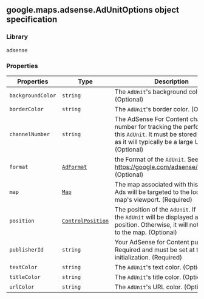 <h2 id="AdUnitOptions">
google.maps.adsense.AdUnitOptions
object specification
</h2><h3 id="devsite_header_247">Library</h3><p>adsense</p><h3 id="devsite_header_248">Properties</h3><table summary="interface AdUnitOptions - Properties" width="100%">
<thead>
<tr><th>Properties</th>
<th>Type</th>
<th>Description</th>
</tr></thead>
<tbody>
<tr>
<td><code>backgroundColor</code></td>
<td><code>string</code></td>
<td>The <code>AdUnit</code>'s background color. (Optional)</td>
</tr>
<tr>
<td><code>borderColor</code></td>
<td><code>string</code></td>
<td>The <code>AdUnit</code>'s border color. (Optional)</td>
</tr>
<tr>
<td><code>channelNumber</code></td>
<td><code>string</code></td>
<td>The AdSense For Content channel number for tracking the performance of this <code>AdUnit</code>. It must be stored as a string as it will typically be a large UINT64. (Optional)</td>
</tr>
<tr>
<td><code>format</code></td>
<td><code><a href="https://github.com/amenadiel/google-maps-documentation/blob/master/docs/google.maps.adsense.AdFormat.md">AdFormat</a></code></td>
<td>the Format of the <code>AdUnit</code>. See <a href="https://google.com/adsense/adformats">https://google.com/adsense/adformats</a>. (Optional)</td>
</tr>
<tr>
<td><code>map</code></td>
<td><code><a href="https://github.com/amenadiel/google-maps-documentation/blob/master/docs/google.maps.Map.md">Map</a></code></td>
<td>The map associated with this <code>AdUnit</code>. Ads will be targeted to the location the map's viewport. (Required)</td>
</tr>
<tr>
<td><code>position</code></td>
<td><code><a href="https://github.com/amenadiel/google-maps-documentation/blob/master/docs/google.maps.ControlPosition.md">ControlPosition</a></code></td>
<td>The position of the <code>AdUnit</code>. If specified, the <code>AdUnit</code> will be displayed at this position. Otherwise, it will not be added to the map. (Optional)</td>
</tr>
<tr>
<td><code>publisherId</code></td>
<td><code>string</code></td>
<td>Your AdSense for Content publisher ID. Required and must be set at the time of initialization. (Required)</td>
</tr>
<tr>
<td><code>textColor</code></td>
<td><code>string</code></td>
<td>The <code>AdUnit</code>'s text color. (Optional)</td>
</tr>
<tr>
<td><code>titleColor</code></td>
<td><code>string</code></td>
<td>The <code>AdUnit</code>'s title color. (Optional)</td>
</tr>
<tr>
<td><code>urlColor</code></td>
<td><code>string</code></td>
<td>The <code>AdUnit</code>'s URL color. (Optional)</td>
</tr>
</tbody>
</table>